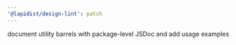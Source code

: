 ```yaml
---
'@lapidist/design-lint': patch
---
```


document utility barrels with package-level JSDoc and add usage examples
